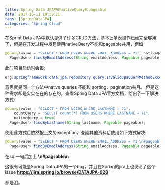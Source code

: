 ```yaml
---
title: Spring Data JPA中的nativeQuery和pageable
date: 2017-10-11 19:59:21
tags: [SpringDataJPA]
categories: "Spring Cloud"
---
```


在Sprint Data JPA中默认提供了许多CRUD方法，基本上单表操作已经完全够用了，但是在开发过程中发现使用nativeQuery不能和pageable共用，例如

```java
@Query(value = "SELECT * FROM USERS WHERE EMAIL_ADDRESS = ?1", nativeQuery = true)
  Page<User> findByEmailAddress(String emailAddress, Pageable pageable);
```
此时项目启动时会报:

```java
org.springframework.data.jpa.repository.query.InvalidJpaQueryMethodException: Cannot use native queries with dynamic sorting and/or pagination in method
```
意思就是同一个方法中native queries 不能和 sorting、pagination共用。
但是这种需求却是实实在在的存在的，查看Spring Data JPA官方文档，给出了一下解决方式:

```java
@Query(value = "SELECT * FROM USERS WHERE LASTNAME = ?1",
    countQuery = "SELECT count(*) FROM USERS WHERE LASTNAME = ?1",
    nativeQuery = true)
  Page<User> findByLastname(String lastname, Pageable pageable);
```
使用此方式后依然报上文的exception，查阅其他资料后使用如下方式解决:


```java
@Query(value = "SELECT * FROM USERS WHERE EMAIL_ADDRESS = ?1 \n#pageable\n", nativeQuery = true)
  Page<User> findByEmailAddress(String emailAddress, Pageable pageable);
```

在sql一句后加上 **\n#pageable\n**

这很有可能是Spring Data JPA的一个bug，并且在Spring的jira上也发现了这个issue
**https://jira.spring.io/browse/DATAJPA-928**

都是泪。